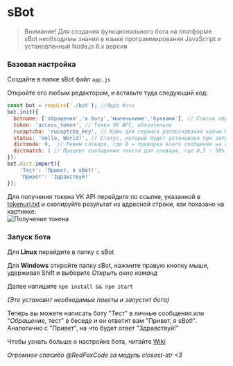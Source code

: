 # sBot

>Внимание! Для создания функционального бота на платформе sBot необходимы знания в языке программирования JavaScript и установленный Node.js 6.х версии

### Базовая настройка
Создайте в папке sBot файл `app.js`

Откройте его любым редактором, и вставьте туда следующий код:
```JavaScript
const bot = require('./bot'); //Ядро бота
bot.init({
  botname: ['обращения','к боту','маленькими','буквами'], // Список обращений к боту, необязательно
  token: 'access_token', // Токен VK API, обязательно
  rucaptcha: 'rucaptcha_key', // Ключ для сервиса распознавания капчи RuCaptcha, необязательно
  status: 'Hello, World!', // Статус, который будет установлен при запуске,  необязательно
  dictmode: 0,  // Режим словаря, где 0 = проверка всего сообщения на совпадение, а 1 = проверка каждого отдельного слова, необязательно (по умолчанию - 0)
  dictmatch: 1 // Процент совпадения текста для словаря, где 0,5 - 50% и 1 - 100%, необязательно (по умолчанию - 1)
});
bot.dict.import({
    'Тест': 'Привет, я sBot!',
    'Привет': 'Здравствуй!'
});
```
Для получения токена VK API перейдите по ссылке, указанной в [tokenurl.txt](tokenurl.txt) и скопируйте результат из адресной строки, как показано на картинке:   
![Получение токена](http://i.imgur.com/vSb5TlU.png)


### Запуск бота
Для **Linux** перейдите в папку с sBot

Для **Windows** откройте папку sBot, нажмите правую кнопку мыши, удерживая Shift и выберите *Открыть окно команд*

Далее напишите `npm install && npm start`

*(Это установит необходимые пакеты и запустит бота)*

Теперь вы можете написать боту "Тест" в личные сообщения или "_Обращение_, тест" в беседе и он ответит вам "Привет, я sBot!". Аналогично с "Привет", на что будет ответ "Здравствуй!"

Чтобы узнать больше о настройке бота, читайте [Wiki](https://github.com/m4l3vich/sBot/wiki)

*Огромное спасибо @RedFoxCode за модуль closest-str <3*

